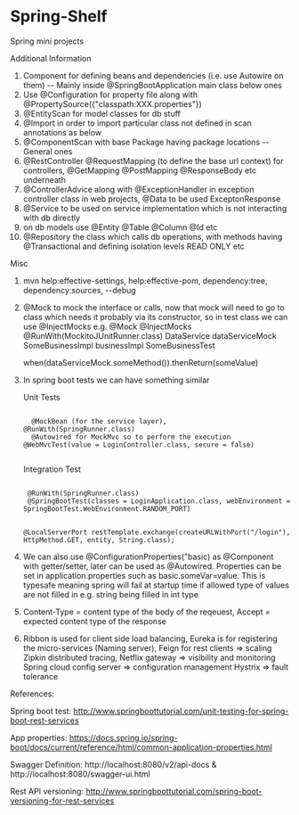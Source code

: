 # Spring-Shelf
Spring mini projects




Additional Information
1. Component for defining beans and dependencies (i.e. use Autowire on them)
-- Mainly inside @SpringBootApplication main class below ones
2. Use @Configuration for property file along with  @PropertySource({"classpath:XXX.properties"})
3. @EntityScan for model classes for db stuff
4. @Import in order to import particular class not defined in scan annotations as below
5. @ComponentScan with base Package having package locations
-- General ones
6. @RestController @RequestMapping (to define the base url context) for controllers, @GetMapping @PostMapping @ResponseBody etc underneath
7. @ControllerAdvice along with @ExceptionHandler in exception controller class in web projects, @Data to be used ExceptonResponse
8. @Service to be used on service implementation which is not interacting with db directly
9. on db models use @Entity @Table @Column @Id etc
10. @Repository the class which calls db operations, with methods having @Transactional and defining isolation levels READ ONLY etc

Misc
1. mvn help:effective-settings, help:effective-pom, dependency:tree, dependency:sources, --debug
2. @Mock to mock the interface or calls, now that mock will need to go to class which needs it probably via its constructor, so in test class we can use @InjectMocks
    e.g.
    @Mock                                       @InjectMocks                        @RunWith(MockitoJUnitRunner.class)
    DataService dataServiceMock                 SomeBusinessImpl businessImpl       SomeBusinessTest

    when(dataServiceMock.someMethod()).thenReturn(someValue)
3. In spring boot tests we can have something similar

    Unit Tests

    <code>
     @MockBean (for the service layer),                     @RunWith(SpringRunner.class)
     @Autowired for MockMvc so to perform the execution     @WebMvcTest(value = LoginController.class, secure = false)
    </code>

    Integration Test

    <code>
    @RunWith(SpringRunner.class)
    @SpringBootTest(classes = LoginApplication.class, webEnvironment = SpringBootTest.WebEnvironment.RANDOM_PORT)

    @LocalServerPort
    restTemplate.exchange(createURLWithPort("/login"), HttpMethod.GET, entity, String.class);
    </code>
4. We can also use @ConfigurationProperties("basic) as @Component with getter/setter, later can be used as @Autowired. Properties can be set in application.properties
   such as basic.someVar=value. This is typesafe meaning spring will fail at startup time if allowed type of values are not filled in e.g. string being filled in int type
5. Content-Type = content type of the body of the reqeuest, Accept =  expected content type of the response
6. Ribbon is used for client side load balancing, Eureka is for registering the micro-services (Naming server), Feign for rest clients => scaling
   Zipkin distributed tracing, Netflix gateway => visibility and monitoring
   Spring cloud config server => configuration management
   Hystrix => fault tolerance

References:

Spring boot test: http://www.springboottutorial.com/unit-testing-for-spring-boot-rest-services

App properties: https://docs.spring.io/spring-boot/docs/current/reference/html/common-application-properties.html

Swagger Definition: http://localhost:8080/v2/api-docs & http://localhost:8080/swagger-ui.html

Rest API versioning: http://www.springboottutorial.com/spring-boot-versioning-for-rest-services

